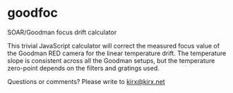 # goodfoc
SOAR/Goodman focus drift calculator

This trivial JavaScript calculator will correct the measured focus value of the Goodman RED camera for the linear temperature drift. The temperature slope is consistent across all the Goodman setups, but the temperature zero-point depends on the filters and gratings used.

Questions or comments? Please write to kirx@kirx.net
